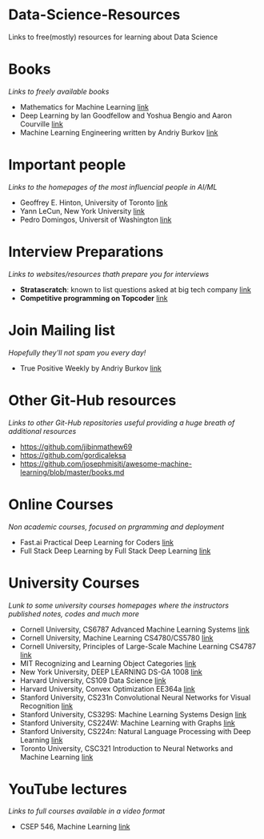 # Data-Science-Resources
Links to free(mostly) resources for learning about Data Science

# Books
*Links to freely available books*
- Mathematics for Machine Learning [link](https://mml-book.github.io/)
- Deep Learning by Ian Goodfellow and Yoshua Bengio and Aaron Courville [link](https://www.deeplearningbook.org/)
- Machine Learning Engineering written by Andriy Burkov [link](http://www.mlebook.com/wiki/doku.php)

# Important people
*Links to the homepages of the most influencial people in AI/ML*
- Geoffrey E. Hinton, University of Toronto [link](https://www.cs.toronto.edu/~hinton/)
- Yann LeCun, New York University [link](http://yann.lecun.com/)
- Pedro Domingos, Universit of Washington [link](https://homes.cs.washington.edu/~pedrod/)

# Interview Preparations
*Links to websites/resources thath prepare you for interviews*
- **Stratascratch**: known to list questions asked at big tech company [link](https://www.stratascratch.com/)
- **Competitive programming on Topcoder** [link](https://www.topcoder.com/thrive/tracks?track=Competitive%20Programming)

# Join Mailing list
*Hopefully they'll not spam you every day!*
- True Positive Weekly by Andriy Burkov [link](http://www.mlebook.com/wiki/doku.php)

# Other Git-Hub resources
*Links to other Git-Hub repositories useful providing a huge breath of additional resources*
- https://github.com/jibinmathew69
- https://github.com/gordicaleksa
- https://github.com/josephmisiti/awesome-machine-learning/blob/master/books.md

# Online Courses
*Non academic courses, focused on prgramming and deployment*
- Fast.ai Practical Deep Learning for Coders [link](https://course.fast.ai/)
- Full Stack Deep Learning by Full Stack Deep Learning [link](https://fullstackdeeplearning.com/)

# University Courses
*Lunk to some university courses homepages where the instructors published notes, codes and much more*
- Cornell University, CS6787 Advanced Machine Learning Systems [link](http://www.cs.cornell.edu/courses/cs6787/2021fa/)
- Cornell University, Machine Learning CS4780/CS5780  [link](https://www.cs.cornell.edu/courses/cs4780/2018sp/page16/)
- Cornell University, Principles of Large-Scale Machine Learning CS4787 [link](https://www.cs.cornell.edu/courses/cs4787/2020sp/)
- MIT Recognizing and Learning Object Categories [link](https://people.csail.mit.edu/torralba/shortCourseRLOC/index.html)
- New York University, DEEP LEARNING DS-GA 1008 [link](https://atcold.github.io/pytorch-Deep-Learning/)
- Harvard University, CS109 Data Science [link](http://cs109.github.io/2015/pages/videos.html)
- Harvard University, Convex Optimization EE364a [link](https://stanford.edu/class/ee364a/lectures.html)
- Stanford University, CS231n Convolutional Neural Networks for Visual Recognition [link](http://cs231n.stanford.edu/)
- Stanford University, CS329S: Machine Learning Systems Design [link](https://stanford-cs329s.github.io/index.html)
- Stanford University, CS224W: Machine Learning with Graphs [link](http://web.stanford.edu/class/cs224w/index.html)
- Stanford University, CS224n: Natural Language Processing with Deep Learning [link](http://web.stanford.edu/class/cs224n/)
- Toronto University, CSC321 Introduction to Neural Networks and Machine Learning [link](http://www.cs.toronto.edu/~tijmen/csc321/)

# YouTube lectures
*Links to full courses available in a video format*
- CSEP 546, Machine Learning [link](https://www.youtube.com/playlist?list=PLTPQEx-31JXgtDaC6-3HxWcp7fq4N8YGr)
